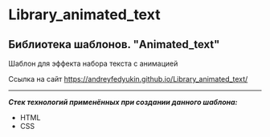 # Library_animated_text

## Библиотека шаблонов. "Animated_text"

Шаблон для эффекта набора текста с анимацией

Ссылка на сайт https://andreyfedyukin.github.io/Library_animated_text/

---

***Стек технологий применённых при создании данного шаблона:***

- HTML
- CSS
